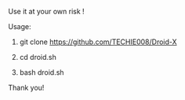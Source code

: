 Use it at your own risk !

Usage:

1) git clone https://github.com/TECHIE008/Droid-X

2) cd droid.sh

3) bash droid.sh

Thank you!
